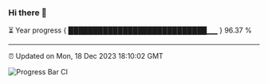 ### Hi there 👋

⏳ Year progress { ████████████████████████████▁▁ } 96.37 %

---

⏰ Updated on Mon, 18 Dec 2023 18:10:02 GMT

![Progress Bar CI](https://github.com/Shyam-Makwana/GitHub-Actions-Demo/workflows/Progress%20Bar%20CI/badge.svg)
